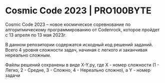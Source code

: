 # Cosmic Code 2023 | PRO100BYTE

Cosmic Code 2023 – новое космическое соревнование по алгоритмическому программированию от Codenrock, которое пройдет с 13 апреля по 13 мая 2023г. 

В данном репозитории содержатся исходный код решений заданий. Всего 4 уровня сложности задач, начиная с легкого и заканчивая нереально сложным.

Файлы решений сохранены в виде X-Y.py, где X - номер сложности (1 - Легко, 2 - Средне, 3 - Сложно, 4 - Нереально сложно), а Y - номер задачи
